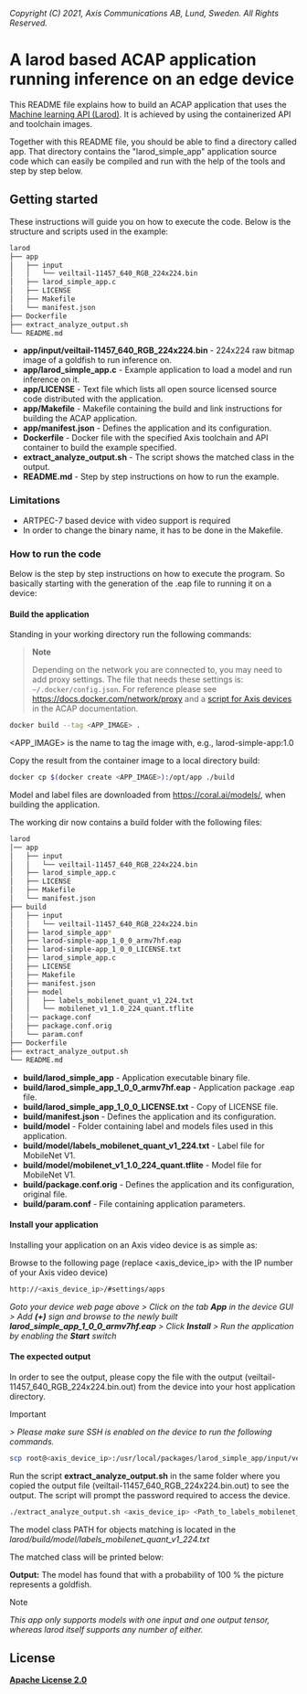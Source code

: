  *Copyright (C) 2021, Axis Communications AB, Lund, Sweden. All Rights Reserved.*

# A larod based ACAP application running inference on an edge device

This README file explains how to build an ACAP application that uses the [Machine learning API (Larod)](https://axiscommunications.github.io/acap-documentation/docs/api/native-sdk-api.html#machine-learning-api-larod). It is achieved by using the containerized API and toolchain images.

Together with this README file, you should be able to find a directory called app. That directory contains the "larod_simple_app" application source code which can easily
be compiled and run with the help of the tools and step by step below.

## Getting started

These instructions will guide you on how to execute the code. Below is the structure and scripts used in the example:

```sh
larod
├── app
│   ├── input
│   │   └── veiltail-11457_640_RGB_224x224.bin
│   ├── larod_simple_app.c
│   ├── LICENSE
│   ├── Makefile
│   └── manifest.json
├── Dockerfile
├── extract_analyze_output.sh
└── README.md
```

- **app/input/veiltail-11457_640_RGB_224x224.bin** - 224x224 raw bitmap image of a goldfish to run inference on.
- **app/larod_simple_app.c** - Example application to load a model and run inference on it.
- **app/LICENSE** - Text file which lists all open source licensed source code distributed with the application.
- **app/Makefile** - Makefile containing the build and link instructions for building the ACAP application.
- **app/manifest.json** - Defines the application and its configuration.
- **Dockerfile** - Docker file with the specified Axis toolchain and API container to build the example specified.
- **extract_analyze_output.sh** - The script shows the matched class in the output.
- **README.md** - Step by step instructions on how to run the example.

### Limitations

- ARTPEC-7 based device with video support is required
- In order to change the binary name, it has to be done in the Makefile.

### How to run the code

Below is the step by step instructions on how to execute the program. So basically starting with the generation of the .eap file to running it on a device:

#### Build the application

Standing in your working directory run the following commands:

> **Note**
>
> Depending on the network you are connected to, you may need to add proxy settings.
> The file that needs these settings is: `~/.docker/config.json`. For reference please see
> https://docs.docker.com/network/proxy and a
> [script for Axis devices](https://axiscommunications.github.io/acap-documentation/docs/develop/build-install-run.html#configure-network-proxy-settings) in the ACAP documentation.

```sh
docker build --tag <APP_IMAGE> .
```

<APP_IMAGE> is the name to tag the image with, e.g., larod-simple-app:1.0

Copy the result from the container image to a local directory build:

```sh
docker cp $(docker create <APP_IMAGE>):/opt/app ./build
```

Model and label files are downloaded from <https://coral.ai/models/>, when building the application.

The working dir now contains a build folder with the following files:

```sh
larod
│── app
│   ├── input
│   │   └── veiltail-11457_640_RGB_224x224.bin
│   ├── larod_simple_app.c
│   ├── LICENSE
│   ├── Makefile
│   └── manifest.json
├── build
│   ├── input
│   │   └── veiltail-11457_640_RGB_224x224.bin
│   ├── larod_simple_app*
│   ├── larod-simple-app_1_0_0_armv7hf.eap
│   ├── larod-simple-app_1_0_0_LICENSE.txt
│   ├── larod_simple_app.c
│   ├── LICENSE
│   ├── Makefile
│   ├── manifest.json
│   ├── model
│   │   ├── labels_mobilenet_quant_v1_224.txt
│   │   └── mobilenet_v1_1.0_224_quant.tflite
│   │── package.conf
│   ├── package.conf.orig
│   └── param.conf
├── Dockerfile
├── extract_analyze_output.sh
└── README.md
```

- **build/larod_simple_app** - Application executable binary file.
- **build/larod_simple_app_1_0_0_armv7hf.eap** - Application package .eap file.
- **build/larod_simple_app_1_0_0_LICENSE.txt** - Copy of LICENSE file.
- **build/manifest.json** - Defines the application and its configuration.
- **build/model** - Folder containing label and models files used in this application.
- **build/model/labels_mobilenet_quant_v1_224.txt** - Label file for MobileNet V1.
- **build/model/mobilenet_v1_1.0_224_quant.tflite** - Model file for MobileNet V1.
- **build/package.conf.orig** - Defines the application and its configuration, original file.
- **build/param.conf** - File containing application parameters.

#### Install your application

Installing your application on an Axis video device is as simple as:

Browse to the following page (replace <axis_device_ip> with the IP number of your Axis video device)

```sh
http://<axis_device_ip>/#settings/apps
```

*Goto your device web page above > Click on the tab **App** in the device GUI > Add **(+)** sign and browse to
the newly built **larod_simple_app_1_0_0_armv7hf.eap** > Click **Install** > Run the application by enabling the **Start** switch*

#### The expected output

In order to see the output, please copy the file with the output (veiltail-11457_640_RGB_224x224.bin.out) from the device into your host
application directory.
> [!IMPORTANT]
*> Please make sure SSH is enabled on the device to run the
following commands.*

```sh
scp root@<axis_device_ip>:/usr/local/packages/larod_simple_app/input/veiltail-11457_640_RGB_224x224.bin.out .
```

Run the script **extract_analyze_output.sh** in the same folder where you copied the output file (veiltail-11457_640_RGB_224x224.bin.out) to see the output.
The script will prompt the password required to access the device.

```sh
./extract_analyze_output.sh <axis_device_ip> <Path_to_labels_mobilenet_quant_v1_224.txt>
```

The model class PATH for objects matching is located in the
*larod/build/model/labels_mobilenet_quant_v1_224.txt*

The matched class will be printed below:

**Output:** The model has found that with a probability of 100 % the picture represents a goldfish.

> [!NOTE]
> *This app only supports models with one input and one output
tensor, whereas larod itself supports any number of either.*

## License

**[Apache License 2.0](../LICENSE)**
